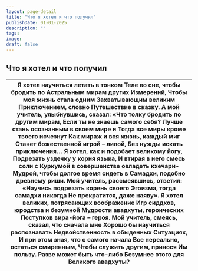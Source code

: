 ```yaml
---
layout: page-detail
title: "Что я хотел и что получил"
publishDate: 01-01-2025
description: ""
tags:
image:
draft: false
---
```


## Что я хотел и что получил
| Я хотел научиться летать в тонком  Теле во сне, чтобы бродить по  Астральным мирам других  Измерений,  Чтобы моя жизнь стала одним  Захватывающим великим  Приключением, словно  Путешествие в сказку.  А мой учитель, улыбнувшись, сказал:  «Что толку бродить по другим мирам,  Если ты не знаешь самого себя?  Лучше стань осознанным в своем мире и  Тогда все миры кроме твоего исчезнут  Как мираж и вся жизнь, каждый миг  Станет божественной игрой – лилой,  Без нужды искать приключения… Я хотел, как и подобает великому йогу,  Подрезать уздечку у корня языка,  И втирая в него смесь соли с  Куркумой в совершенстве овладеть кхечари-  Мудрой, чтобы долгое время сидеть в  Самадхи, подобно древнему риши.  Мой учитель, рассмеявшись, ответил:  «Научись подрезать корень своего  Эгоизма, тогда самадхи никогда  Не прекратится, даже наяву».  Я хотел великих, потрясающих воображение  Игр сиддхов, юродства и безумной  Мудрости авадхуты, героических  Поступков вира-йога – героя.  Мой учитель, смеясь, сказал, что сначала мне  Хорошо бы научиться распознавать  Недвойственность в обыденных  Ситуациях,  И при этом зная, что с самого начала  Все нереально, остаться смиренным,  Чтобы служить другим, принося  Им пользу.  Разве может быть что-либо  Безумнее этого для  Великого авадхуты? |
| ---------------------------------------------------------------------------------------------------------------------------------------------------------------------------------------------------------------------------------------------------------------------------------------------------------------------------------------------------------------------------------------------------------------------------------------------------------------------------------------------------------------------------------------------------------------------------------------------------------------------------------------------------------------------------------------------------------------------------------------------------------------------------------------------------------------------------------------------------------------------------------------------------------------------------------------------------------------------------------------------------------------------------------------------------------------------------------------------------------------------------------------------------------------------------------------------------------------------------------------------------------------------------------------------------------------------------- |
  
  
